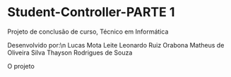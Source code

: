 # Student-Controller-PARTE 1
Projeto de conclusão de curso, Técnico em Informática

Desenvolvido por:\n
Lucas Mota Leite
Leonardo Ruiz Orabona
Matheus de Oliveira Silva
Thayson Rodrigues de Souza

O projeto 
